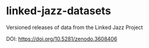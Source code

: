 # linked-jazz-datasets
Versioned releases of data from the Linked Jazz Project


DOI: https://doi.org/10.5281/zenodo.3608406
